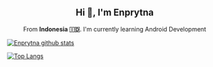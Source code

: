 <h2 align="center"> Hi 👋, I'm Enprytna</h2>
<p align="center"> From <b>Indonesia 🇮🇩</b>. I'm currently learning Android Development</p>

[![Enprytna github stats](https://github-readme-stats.vercel.app/api?username=Enprytna&show_icons=true&count_private=true&include_all_commits=true&theme=cobalt)](https://github.com/anuraghazra/github-readme-stats)

[![Top Langs](https://github-readme-stats.vercel.app/api/top-langs/?username=enprytna&layout=compact&theme=cobalt)](https://github.com/anuraghazra/github-readme-stats)
